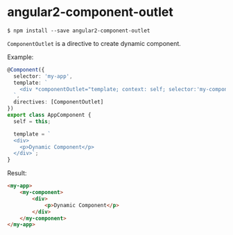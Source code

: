 # angular2-component-outlet

```
$ npm install --save angular2-component-outlet
```

`ComponentOutlet` is a directive to create dynamic component.

Example: 

```ts
@Component({
  selector: 'my-app',
  template: `
    <div *componentOutlet="template; context: self; selector:'my-component'"></div>
  `,
  directives: [ComponentOutlet]
})
export class AppComponent {
  self = this;

  template = `
  <div>
    <p>Dynamic Component</p>
  </div>`;
}
```

Result: 

```html
<my-app>
    <my-component>
        <div>
            <p>Dynamic Component</p>
        </div>
    </my-component>
</my-app>
```
